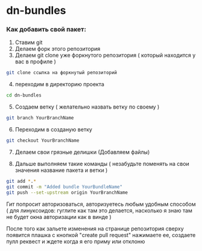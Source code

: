 # dn-bundles

### Как добавить свой пакет:
1. Ставим git
2. Делаем форк этого репозитория
3. Делаем git clone уже форкнутого репозитория ( который находится у вас в профиле )
```bash
git clone ссылка на форкнутый репозиторий
```

4. переходим в директорию проекта
```bash
cd dn-bundles
```

5. Создаем ветку ( желательно назвать ветку по своему )
```bash
git branch YourBranchName
```

6. Переходим в созданую ветку
```bash
git checkout YourBranchName
```

7. Делаем свои грязные делишки (Добавляем файлы)

8. Дальше выполняем такие команды ( незабудьте поменять на свои значения название пакета и ветки )
```bash
git add *.*
git commit -m "Added bundle YourBundleName"
git push --set-upstream origin YourBranchName
```

Гит попросит авторизоваться, авторизуетесь любым удобным способом ( для линуксоидов: гуглите как там это делается, насколько я знаю там не будет окна авторизации как в винде )

После того как зальете изменения на странице репозитория сверху появится плашка с кнопкой "create pull request" нажимаете ее, создаете пулл реквест и ждете когда я его приму или отклоню
